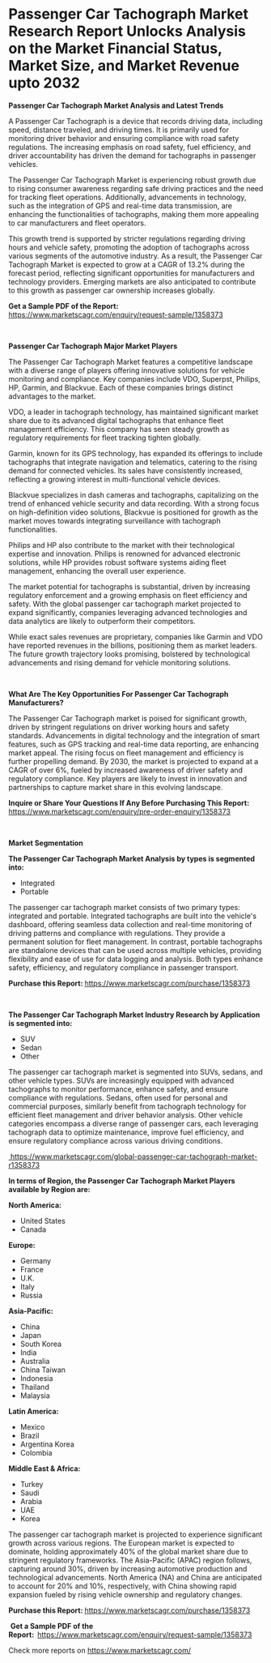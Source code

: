 <p><h1>Passenger Car Tachograph Market Research Report Unlocks Analysis on the Market Financial Status, Market Size, and Market Revenue upto 2032</h1></p><p><strong>Passenger Car Tachograph Market Analysis and Latest Trends</strong></p>
<p><p>A Passenger Car Tachograph is a device that records driving data, including speed, distance traveled, and driving times. It is primarily used for monitoring driver behavior and ensuring compliance with road safety regulations. The increasing emphasis on road safety, fuel efficiency, and driver accountability has driven the demand for tachographs in passenger vehicles. </p><p>The Passenger Car Tachograph Market is experiencing robust growth due to rising consumer awareness regarding safe driving practices and the need for tracking fleet operations. Additionally, advancements in technology, such as the integration of GPS and real-time data transmission, are enhancing the functionalities of tachographs, making them more appealing to car manufacturers and fleet operators. </p><p>This growth trend is supported by stricter regulations regarding driving hours and vehicle safety, promoting the adoption of tachographs across various segments of the automotive industry. As a result, the Passenger Car Tachograph Market is expected to grow at a CAGR of 13.2% during the forecast period, reflecting significant opportunities for manufacturers and technology providers. Emerging markets are also anticipated to contribute to this growth as passenger car ownership increases globally.</p></p>
<p><strong>Get a Sample PDF of the Report:&nbsp;</strong> <a href="https://www.marketscagr.com/enquiry/request-sample/1358373?utm_campaign=2942&utm_medium=2&utm_source=Github&utm_content=ia&utm_term=30032025&utm_id=passenger-car-tachograph">https://www.marketscagr.com/enquiry/request-sample/1358373</a></p>
<p>&nbsp;</p>
<p><strong>Passenger Car Tachograph Major Market Players</strong></p>
<p><p>The Passenger Car Tachograph Market features a competitive landscape with a diverse range of players offering innovative solutions for vehicle monitoring and compliance. Key companies include VDO, Superpst, Philips, HP, Garmin, and Blackvue. Each of these companies brings distinct advantages to the market.</p><p>VDO, a leader in tachograph technology, has maintained significant market share due to its advanced digital tachographs that enhance fleet management efficiency. This company has seen steady growth as regulatory requirements for fleet tracking tighten globally.</p><p>Garmin, known for its GPS technology, has expanded its offerings to include tachographs that integrate navigation and telematics, catering to the rising demand for connected vehicles. Its sales have consistently increased, reflecting a growing interest in multi-functional vehicle devices.</p><p>Blackvue specializes in dash cameras and tachographs, capitalizing on the trend of enhanced vehicle security and data recording. With a strong focus on high-definition video solutions, Blackvue is positioned for growth as the market moves towards integrating surveillance with tachograph functionalities.</p><p>Philips and HP also contribute to the market with their technological expertise and innovation. Philips is renowned for advanced electronic solutions, while HP provides robust software systems aiding fleet management, enhancing the overall user experience.</p><p>The market potential for tachographs is substantial, driven by increasing regulatory enforcement and a growing emphasis on fleet efficiency and safety. With the global passenger car tachograph market projected to expand significantly, companies leveraging advanced technologies and data analytics are likely to outperform their competitors.</p><p>While exact sales revenues are proprietary, companies like Garmin and VDO have reported revenues in the billions, positioning them as market leaders. The future growth trajectory looks promising, bolstered by technological advancements and rising demand for vehicle monitoring solutions.</p></p>
<p>&nbsp;</p>
<p><strong>What Are The Key Opportunities For Passenger Car Tachograph Manufacturers?</strong></p>
<p><p>The Passenger Car Tachograph market is poised for significant growth, driven by stringent regulations on driver working hours and safety standards. Advancements in digital technology and the integration of smart features, such as GPS tracking and real-time data reporting, are enhancing market appeal. The rising focus on fleet management and efficiency is further propelling demand. By 2030, the market is projected to expand at a CAGR of over 6%, fueled by increased awareness of driver safety and regulatory compliance. Key players are likely to invest in innovation and partnerships to capture market share in this evolving landscape.</p></p>
<p><strong>Inquire or Share Your Questions If Any Before Purchasing This Report:</strong> <a href="https://www.marketscagr.com/enquiry/pre-order-enquiry/1358373?utm_campaign=2942&utm_medium=2&utm_source=Github&utm_content=ia&utm_term=30032025&utm_id=passenger-car-tachograph">https://www.marketscagr.com/enquiry/pre-order-enquiry/1358373</a></p>
<p>&nbsp;</p>
<p><strong>Market Segmentation</strong></p>
<p><strong>The Passenger Car Tachograph Market Analysis by types is segmented into:</strong></p>
<p><ul><li>Integrated</li><li>Portable</li></ul></p>
<p><p>The passenger car tachograph market consists of two primary types: integrated and portable. Integrated tachographs are built into the vehicle's dashboard, offering seamless data collection and real-time monitoring of driving patterns and compliance with regulations. They provide a permanent solution for fleet management. In contrast, portable tachographs are standalone devices that can be used across multiple vehicles, providing flexibility and ease of use for data logging and analysis. Both types enhance safety, efficiency, and regulatory compliance in passenger transport.</p></p>
<p><strong>Purchase this Report:&nbsp;</strong><a href="https://www.marketscagr.com/purchase/1358373?utm_campaign=2942&utm_medium=2&utm_source=Github&utm_content=ia&utm_term=30032025&utm_id=passenger-car-tachograph">https://www.marketscagr.com/purchase/1358373</a></p>
<p>&nbsp;</p>
<p><strong>The Passenger Car Tachograph Market Industry Research by Application is segmented into:</strong></p>
<p><ul><li>SUV</li><li>Sedan</li><li>Other</li></ul></p>
<p><p>The passenger car tachograph market is segmented into SUVs, sedans, and other vehicle types. SUVs are increasingly equipped with advanced tachographs to monitor performance, enhance safety, and ensure compliance with regulations. Sedans, often used for personal and commercial purposes, similarly benefit from tachograph technology for efficient fleet management and driver behavior analysis. Other vehicle categories encompass a diverse range of passenger cars, each leveraging tachograph data to optimize maintenance, improve fuel efficiency, and ensure regulatory compliance across various driving conditions.</p></p>
<p><a href="https://www.marketscagr.com/global-passenger-car-tachograph-market-r1358373?utm_campaign=2942&utm_medium=2&utm_source=Github&utm_content=ia&utm_term=30032025&utm_id=passenger-car-tachograph">&nbsp;https://www.marketscagr.com/global-passenger-car-tachograph-market-r1358373</a></p>
<p><strong>In terms of Region, the Passenger Car Tachograph Market Players available by Region are:</strong></p>
<p>
    <p> <strong> North America: </strong>
        <ul>
            <li>United States</li>
            <li>Canada</li>
        </ul>
        </p> 
    <p> <strong> Europe: </strong>
        <ul>
            <li>Germany</li>
            <li>France</li>
            <li>U.K.</li>
            <li>Italy</li>
            <li>Russia</li>
        </ul>
        </p> 
    <p> <strong> Asia-Pacific: </strong>
        <ul>
            <li>China</li>
            <li>Japan</li>
            <li>South Korea</li>
            <li>India</li>
            <li>Australia</li>
            <li>China Taiwan</li>
            <li>Indonesia</li>
            <li>Thailand</li>
            <li>Malaysia</li>
        </ul>
        </p> 
    <p> <strong> Latin America: </strong>
        <ul>
            <li>Mexico</li>
            <li>Brazil</li>
            <li>Argentina Korea</li>
            <li>Colombia</li>
        </ul>
        </p> 
    <p> <strong> Middle East & Africa: </strong>
        <ul>
            <li>Turkey</li>
            <li>Saudi</li>
            <li>Arabia</li>
            <li>UAE</li>
            <li>Korea</li>
        </ul>
    </p>
    </p>
<p><p>The passenger car tachograph market is projected to experience significant growth across various regions. The European market is expected to dominate, holding approximately 40% of the global market share due to stringent regulatory frameworks. The Asia-Pacific (APAC) region follows, capturing around 30%, driven by increasing automotive production and technological advancements. North America (NA) and China are anticipated to account for 20% and 10%, respectively, with China showing rapid expansion fueled by rising vehicle ownership and regulatory changes.</p></p>
<p><strong>Purchase this Report: </strong><a href="https://www.marketscagr.com/purchase/1358373?utm_campaign=2942&utm_medium=2&utm_source=Github&utm_content=ia&utm_term=30032025&utm_id=passenger-car-tachograph">https://www.marketscagr.com/purchase/1358373</a></p>
<p>&nbsp;<strong>Get a Sample PDF of the Report:&nbsp;&nbsp;</strong><a href="https://www.marketscagr.com/enquiry/request-sample/1358373?utm_campaign=2942&utm_medium=2&utm_source=Github&utm_content=ia&utm_term=30032025&utm_id=passenger-car-tachograph">https://www.marketscagr.com/enquiry/request-sample/1358373</a></p>
<p><strong></strong></p>
<p>Check more reports on <a href="https://www.marketscagr.com/?utm_campaign=2942&utm_medium=2&utm_source=Github&utm_content=ia&utm_term=30032025&utm_id=passenger-car-tachograph">https://www.marketscagr.com/</a></p>